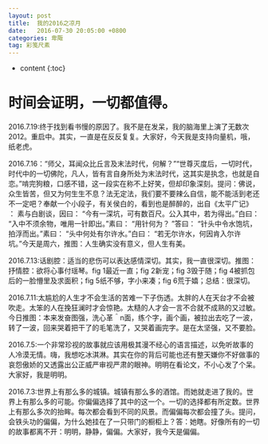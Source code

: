 ```yaml
---
layout: post
title:  我的2016之凉月
date:   2016-07-30 20:05:00 +0800
categories: 卑陬
tag: 彩笺尺素
---
```


* content
{:toc}

时间会证明，一切都值得。
====================================
2016.7.19:终于找到看书慢的原因了。我不是在发呆，我的脑海里上演了无数次2012。重启中。其实，一直是在反反复复。大家好，今天我是支持向量机，哦，纸老虎。

2016.7.16：“师父，耳闻众比丘言及末法时代，何解？”“世尊灭度后，一切时代，时代中的一切佛陀，凡人，皆有言自身所处为末法时代，这其实是执念，也就是自恋。”啃完狗粮，口感不错，这一段实在称不上好笑，但却印象深刻。提问：佛说，众生皆苦，但又为何生生不息？法无定法，我们要不要辣么自信，能不能活到老还不一定吧？奉献一个小段子，有关侯白的，看到也是醉醉的，出自《太平广记》 ： 素与白剧谈，因曰： “今有一深坑，可有数百尺。公入其中，若为得出。”白曰： “入中不须余物，唯用一针即出。”素曰： “用针何为？ ”答曰： “针头中令水饱坑，拍浮而出。”素曰： “头中何处有尔许水。”白曰： “若无尔许水，何因肯入尔许坑。”今天是周六，推图：人生确实没有意义，但人生有美。

2016.7.13:话剧腔：适当的悲伤可以表达感情深切。其实，我一直很深切。推图：抒情腔：欲将心事付瑶琴。fig 1最近一直；fig 2新宠；fig 3毁于随；fig 4被抓包后的一脸懵里及求面积；fig 5纸不够，字小来凑；fig 6荒于嬉；总结：很深切。

2016.7.11:太尴尬的人生才不会生活的苦难一下子伤透。太胖的人在天台才不会被吹走。太笨的人在挽狂澜时才会惊艳。太糙的人才会一言不合就不成熟的又过敏。今日推图：本来发奋图强，洗心革＾n面，练个字，画个画，被拉出去吃了一波，转了一波，回来哭着把干了的毛笔洗了，又哭着画完字。是在太坚强，又不要脸。

2016.7.5:一个非常珍视的故事就应该用极其漫不经心的语言描述，以免听故事的人冷漠无情。嗨，我想吃冰淇淋。其实在你的背后可能也还有整天嫌你不好做事的哀怨傲娇的又透露出公正威严审视严肃的眼神。明明在看论文，不小心发了个呆。大家好，我是明明。

2016.7.3:世界上有那么多的城镇。城镇有那么多的酒馆。而她就走进了我的。世界上有那么多的可能。你偏偏选择了其中的这一个。一切的选择都有所定数。世界上有那么多次的抬眸。每次都会看到不同的风景。而偏偏每次都会撞了头。提问，会铁头功的偏偏，为什么她挂在了一只带门的橱柜上？答：她瞎。好像所有的一切的故事都离不开：明明，静静，偏偏。大家好，我今天是偏偏。